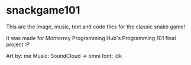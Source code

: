 # snackgame101

This are the image, music, text and code files for the classic snake game!

It was made for Monterrey Programming Hub's Programming 101 final project :P

Art by: me
Music: SoundCloud -> omni
font: idk
